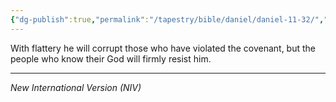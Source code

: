 ```yaml
---
{"dg-publish":true,"permalink":"/tapestry/bible/daniel/daniel-11-32/","title":"Daniel 11:32","tags":["bible-verse","bible-verse"],"dgHomeLink":true,"dgShowLocalGraph":true,"dgEnableSearch":true}
---
```


With flattery he will corrupt those who have violated the covenant, but the people who know their God will firmly resist him.

---
*New International Version (NIV)*